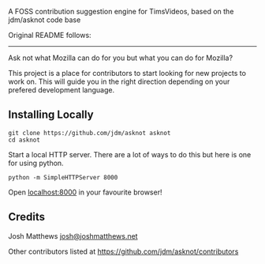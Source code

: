 A FOSS contribution suggestion engine for TimsVideos, based on the jdm/asknot code base


Original README follows: 


----

Ask not what Mozilla can do for you but what you can do for Mozilla? 

This project is a place for contributors to start looking for new projects to work on. This will guide you in the right direction depending on your prefered development language.

## Installing Locally

    git clone https://github.com/jdm/asknot asknot
    cd asknot

Start a local HTTP server. There are a lot of ways to do this but here is one
for using python.

    python -m SimpleHTTPServer 8000

Open [localhost:8000](http://localhost:8000) in your favourite browser!

## Credits

Josh Matthews <josh@joshmatthews.net>

Other contributors listed at https://github.com/jdm/asknot/contributors
